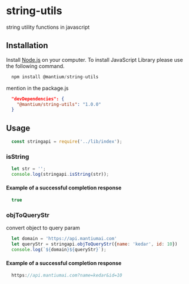 # string-utils
string utility functions in javascript


## Installation

Install [Node.js](https://nodejs.org/en/) on your computer. To install JavaScript Library please use the following command.

```js
  npm install @mantium/string-utils
```

mention in the package.js

```json
  "devDependencies": {
    "@mantium/string-utils": "1.0.0"
  }
```
## Usage

```js
  const stringapi = require('../lib/index');
```

### isString

```js
  let str = '';
  console.log(stringapi.isString(str));
```
#### Example of a successful completion response

```js
  true
```


### objToQueryStr

convert object to query param

```js
  let domain = 'https://api.mantiumai.com'
  let queryStr = stringapi.objToQueryStr({name: 'kedar', id: 10})
  console.log(`${domain}${queryStr}`);
```
#### Example of a successful completion response

```js
  https://api.mantiumai.com?name=kedar&id=10
```

